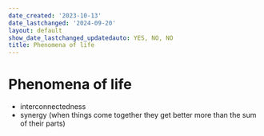 ```yaml
---
date_created: '2023-10-13'
date_lastchanged: '2024-09-20'
layout: default
show_date_lastchanged_updatedauto: YES, NO, NO
title: Phenomena of life
---
```

# Phenomena of life

- interconnectedness
- synergy (when things come together they get better more than the sum of their parts)